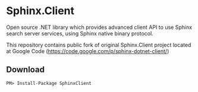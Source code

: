 Sphinx.Client
=============

Open source .NET library which provides advanced client API to use Sphinx search server services, using Sphinx native binary protocol.

This repository contains public fork of original Sphinx.Client project located at Google Code (https://code.google.com/p/sphinx-dotnet-client/)

## Download

    PM> Install-Package SphinxClient
